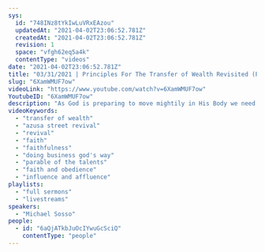 ```yaml
---
sys:
  id: "748INz8tYkIwLuVRxEAzou"
  updatedAt: "2021-04-02T23:06:52.781Z"
  createdAt: "2021-04-02T23:06:52.781Z"
  revision: 1
  space: "vfgh62eq5a4k"
  contentType: "videos"
date: "2021-04-02T23:06:52.781Z"
title: "03/31/2021 | Principles For The Transfer of Wealth Revisited (Pastor Mike Sosso)"
slug: "6XamWMUF7ow"
videoLink: "https://www.youtube.com/watch?v=6XamWMUF7ow"
YoutubeID: "6XamWMUF7ow"
description: "As God is preparing to move mightily in His Body we need to revist the instructions He gave us concerning the transfer of wealth. We need to prove ourselves faithful in the little things that God has given us now so that God can trust us with greater things. This sermon was delivered by Pastor Michael Sosso at Freedom Fellowship Church International on March 31, 2021."
videoKeywords:
  - "transfer of wealth"
  - "azusa street revival"
  - "revival"
  - "faith"
  - "faithfulness"
  - "doing business god's way"
  - "parable of the talents"
  - "faith and obedience"
  - "influence and affluence"
playlists:
  - "full sermons"
  - "livestreams"
speakers:
  - "Michael Sosso"
people:
  - id: "6aQjATkbJuOcIYwuGcSciQ"
    contentType: "people"
---
```

